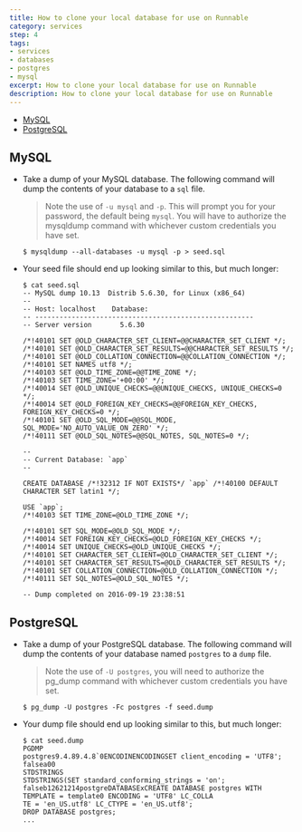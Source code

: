 ```yaml
---
title: How to clone your local database for use on Runnable
category: services
step: 4
tags:
- services
- databases
- postgres
- mysql
excerpt: How to clone your local database for use on Runnable
description: How to clone your local database for use on Runnable
---
```


* [MySQL](#mysql)
* [PostgreSQL](#postgres)

## MySQL
* Take a dump of your MySQL database. The following command will dump the contents of your database to a `sql` file.
  > Note the use of `-u mysql` and `-p`. This will prompt you for your password, the default being `mysql`.
  You will have to authorize the mysqldump command with whichever custom credentials you have set.

  ```
  $ mysqldump --all-databases -u mysql -p > seed.sql
  ```

* Your seed file should end up looking similar to this, but much longer:
    ```
    $ cat seed.sql
    -- MySQL dump 10.13  Distrib 5.6.30, for Linux (x86_64)
    --
    -- Host: localhost    Database:
    -- ------------------------------------------------------
    -- Server version       5.6.30

    /*!40101 SET @OLD_CHARACTER_SET_CLIENT=@@CHARACTER_SET_CLIENT */;
    /*!40101 SET @OLD_CHARACTER_SET_RESULTS=@@CHARACTER_SET_RESULTS */;
    /*!40101 SET @OLD_COLLATION_CONNECTION=@@COLLATION_CONNECTION */;
    /*!40101 SET NAMES utf8 */;
    /*!40103 SET @OLD_TIME_ZONE=@@TIME_ZONE */;
    /*!40103 SET TIME_ZONE='+00:00' */;
    /*!40014 SET @OLD_UNIQUE_CHECKS=@@UNIQUE_CHECKS, UNIQUE_CHECKS=0 */;
    /*!40014 SET @OLD_FOREIGN_KEY_CHECKS=@@FOREIGN_KEY_CHECKS, FOREIGN_KEY_CHECKS=0 */;
    /*!40101 SET @OLD_SQL_MODE=@@SQL_MODE, SQL_MODE='NO_AUTO_VALUE_ON_ZERO' */;
    /*!40111 SET @OLD_SQL_NOTES=@@SQL_NOTES, SQL_NOTES=0 */;

    --
    -- Current Database: `app`
    --

    CREATE DATABASE /*!32312 IF NOT EXISTS*/ `app` /*!40100 DEFAULT CHARACTER SET latin1 */;

    USE `app`;
    /*!40103 SET TIME_ZONE=@OLD_TIME_ZONE */;

    /*!40101 SET SQL_MODE=@OLD_SQL_MODE */;
    /*!40014 SET FOREIGN_KEY_CHECKS=@OLD_FOREIGN_KEY_CHECKS */;
    /*!40014 SET UNIQUE_CHECKS=@OLD_UNIQUE_CHECKS */;
    /*!40101 SET CHARACTER_SET_CLIENT=@OLD_CHARACTER_SET_CLIENT */;
    /*!40101 SET CHARACTER_SET_RESULTS=@OLD_CHARACTER_SET_RESULTS */;
    /*!40101 SET COLLATION_CONNECTION=@OLD_COLLATION_CONNECTION */;
    /*!40111 SET SQL_NOTES=@OLD_SQL_NOTES */;

    -- Dump completed on 2016-09-19 23:38:51
    ```

## PostgreSQL
* Take a dump of your PostgreSQL database. The following command will dump the contents of your database named `postgres` to a `dump` file.
  > Note the use of `-U postgres`, you will need to authorize the pg_dump command with whichever custom credentials you have set.

  ```
  $ pg_dump -U postgres -Fc postgres -f seed.dump
  ```

* Your dump file should end up looking similar to this, but much longer:
    ```
    $ cat seed.dump
    PGDMP
    postgres9.4.89.4.8`0ENCODINENCODINGSET client_encoding = 'UTF8';
    falsea00
    STDSTRINGS
    STDSTRINGS(SET standard_conforming_strings = 'on';
    falseb12621214postgreDATABASExCREATE DATABASE postgres WITH TEMPLATE = template0 ENCODING = 'UTF8' LC_COLLA
    TE = 'en_US.utf8' LC_CTYPE = 'en_US.utf8';
    DROP DATABASE postgres;
    ...
    ```
